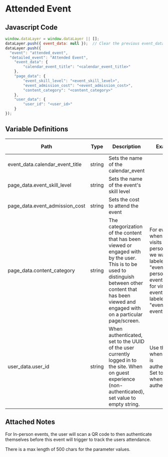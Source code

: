 # Attended Event

### 

## Javascript Code
```js
window.dataLayer = window.dataLayer || [];
dataLayer.push({ event_data: null });  // Clear the previous event_data object.
dataLayer.push({
  "event": "attended_event",
  "detailed_event": "Attended Event",
    "event_data": {
        "calendar_event_title": "<calendar_event_title>"
    },
    "page_data": {
        "event_skill_level": "<event_skill_level>",
        "event_admission_cost": "<event_admission_cost>",
        "content_category": "<content_category>"
    },
    "user_data": {
        "user_id": "<user_id>"
    }
});
```

## Variable Definitions

|Path|Type|Description|Example|Pattern|Min Length|Max Length|Minimum|Maximum|Multiple Of|
| --- | --- | --- | --- | --- | --- | --- | --- | --- | --- |
|event_data.calendar_event_title|string|Sets the name of the calendar\_event||||||||
|page_data.event_skill_level|string|Sets the name of the event's skill level||||||||
|page_data.event_admission_cost|string|Sets the cost to attend the event||||||||
|page_data.content_category|string|The categorization of the content that has been viewed or engaged with by the user. This is to be used to distinguish between other content that has been viewed and engaged with on a particular page/screen.|For events, when a user visits an in-person event, we want this labeled as "events:in-person events," and for virtual events, labeled as "events:virtual event.|||||||
|user_data.user_id|string|When authenticated, set to the UUID of the user currently logged in to the site. When on guest experience \(non-authenticated\), set value to empty string.|Use the UUID when a user is authenticated. Set to empty when not authenticated.|||||||

## Attached Notes
<p>For In-person events, the user will scan a QR code to then authenticate themselves before this event will trigger to track the users attendance.</p>
<p>There is a max length of 500 chars for the parameter values.</p>
